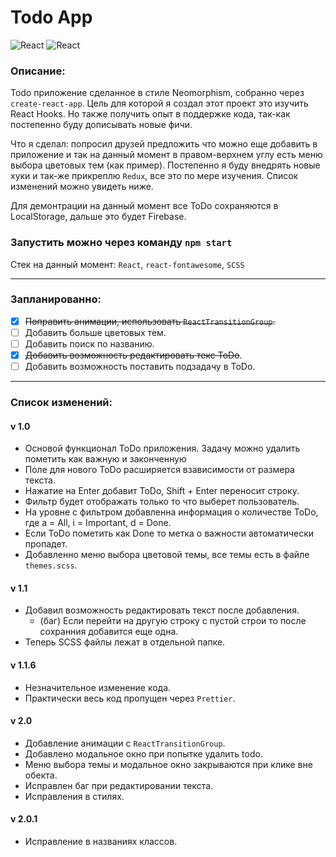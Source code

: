 # Todo App

![React](https://sun9-64.userapi.com/impg/LeQM4glVy5UuJbAJAH_N_wV9hkKkO6Y53jF5FA/2NG8BajZF_A.jpg?size=1877x1010&quality=96&sign=397c41c4eb3d2f476937c4115fced01e&type=album)
![React](https://sun9-27.userapi.com/impg/9w8wHqpGoFTQ9WdvZvc2sKlNya6Itgx5r1LtyQ/3Qho2UT2Nes.jpg?size=1877x1010&quality=96&sign=5b3432bd7fcb10ec2e2e084781c836af&type=album)

### Описание: 

Todo приложение сделанное в стиле Neomorphism, собранно через `create-react-app`. 
Цель для которой я создал этот проект это изучить React Hooks. Но также получить 
опыт в поддержке кода, так-как постепенно буду дописывать новые фичи.

Что я сделал: попросил друзей предложить что можно еще добавить в приложение и так на данный 
момент в правом-верхнем углу есть меню выбора цветовых тем (как пример). Постепенно я буду 
внедрять новые хуки и так-же прикреплю `Redux`, все это по мере изучения. Список изменений 
можно увидеть ниже.

Для демонтрации на данный момент все ToDo сохраняются в LocalStorage, дальше это будет Firebase.

### Запустить можно через команду `npm start`

Стек на данный момент: `React`, `react-fontawesome`, `SCSS`


___
### Запланированно: 

 - [X] ~~Поправить анимации, использовать `ReactTransitionGroup`.~~
 - [ ] Добавить больше цветовых тем. 
 - [ ] Добавить поиск по названию.
 - [X] ~~Добавить возможность редактировать текс ToDo~~.
 - [ ] Добавить возможность поставить подзадачу в ToDo.
___
### Список изменений: 

#### v 1.0
 - Основой функционал ToDo приложения. Задачу можно удалить пометить как важную и законченную
 - Поле для нового ToDo расширяется взависимости от размера текста.
 - Нажатие на Enter добавит ToDo, Shift + Enter переносит строку.
 - Фильтр будет отображать только то что выберет пользователь.
 - На уровне с фильтром добавленна информация о количестве ToDo, где a = All, i = Important, d = Done.
 - Если ToDo пометить как Done то метка о важности автоматически пропадет.
 - Добавленно меню выбора цветовой темы, все темы есть в файле `themes.scss`.
 
#### v 1.1
  - Добавил возможность редактировать текст после добавления.
    - (баг) Если перейти на другую строку с пустой строи то после сохранния добавится еще одна.
  - Теперь SCSS файлы лежат в отдельной папке. 

#### v 1.1.6
  - Незначительное изменение кода.
  - Практически весь код пропущен через `Prettier`.

#### v 2.0
  - Добавление анимации с `ReactTransitionGroup`.
  - Добавлено модальное окно при попытке удалить todo.
  - Меню выбора темы и модальное окно закрываются при клике вне обекта.
  - Исправлен баг при редактировании текста.
  - Исправления в стилях.
 #### v 2.0.1
  - Исправление в названиях классов.
